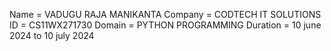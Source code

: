  Name = VADUGU RAJA MANIKANTA
 Company = CODTECH IT SOLUTIONS
 ID = CS11WX271730
 Domain = PYTHON PROGRAMMING
 Duration = 10 june 2024 to 10 july 2024
